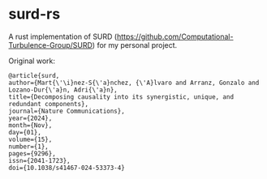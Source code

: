 # surd-rs

A rust implementation of SURD (https://github.com/Computational-Turbulence-Group/SURD) for my personal project.

Original work:
```
@article{surd,
author={Mart{\'\i}nez-S{\'a}nchez, {\'A}lvaro and Arranz, Gonzalo and Lozano-Dur{\'a}n, Adri{\'a}n},
title={Decomposing causality into its synergistic, unique, and redundant components},
journal={Nature Communications},
year={2024},
month={Nov},
day={01},
volume={15},
number={1},
pages={9296},
issn={2041-1723},
doi={10.1038/s41467-024-53373-4}
```
